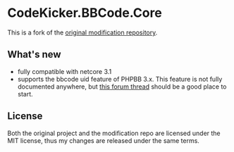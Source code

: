 CodeKicker.BBCode.Core
=====================

This is a fork of the [original modification repository](https://github.com/Pablissimo/CodeKicker.BBCode-Mod).

## What's new
* fully compatible with netcore 3.1
* supports the bbcode uid feature of PHPBB 3.x. This feature is not fully documented anywhere, but [this forum thread](https://www.phpbb.com/community/viewtopic.php?t=1378765) should be a good place to start.

## License
Both the original project and the modification repo are licensed under the MIT license, thus my changes are released under the same terms.
